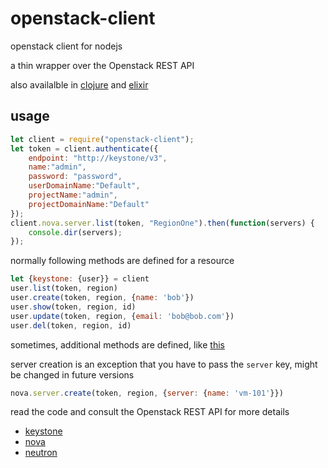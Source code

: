 # openstack-client

openstack client for nodejs

a thin wrapper over the Openstack REST API

also availalble in [clojure](https://github.com/zweifisch/clostack) and [elixir](https://github.com/zweifisch/openstack.ex)

## usage

```js
let client = require("openstack-client");
let token = client.authenticate({
    endpoint: "http://keystone/v3",
    name:"admin",
    password: "password",
    userDomainName:"Default",
    projectName:"admin",
    projectDomainName:"Default"
});
client.nova.server.list(token, "RegionOne").then(function(servers) {
    console.dir(servers);
});
```

normally following methods are defined for a resource

```js
let {keystone: {user}} = client
user.list(token, region)
user.create(token, region, {name: 'bob'})
user.show(token, region, id)
user.update(token, region, {email: 'bob@bob.com'})
user.del(token, region, id)
```

sometimes, additional methods are defined, like [this](https://github.com/zweifisch/openstack.js/blob/8d0d1a9861ba2b3dfe68790381f007306c2817c9/lib/keystone.js#L12)

server creation is an exception that you have to pass the `server` key, might be changed in future versions

```js
nova.server.create(token, region, {server: {name: 'vm-101'}})
```

read the code and consult the Openstack REST API for more details

- [keystone](https://developer.openstack.org/api-ref/identity/v3)
- [nova](https://developer.openstack.org/api-ref/compute)
- [neutron](https://developer.openstack.org/api-ref/network/v2)

